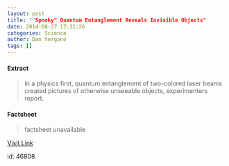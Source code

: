 ```yaml
---
layout: post
title: ""Spooky" Quantum Entanglement Reveals Invisible Objects"
date: 2014-08-27 17:31:26
categories: Science
author: Dan Vergano
tags: []
---
```



#### Extract
>In a physics first, quantum entanglement of two-colored laser beams created pictures of otherwise unseeable objects, experimenters report.

#### Factsheet
>factsheet unavailable

[Visit Link](http://feeds.nationalgeographic.com/~r/ng/News/News_Main/~3/L_dHj_zLnto/)

id:   46808
